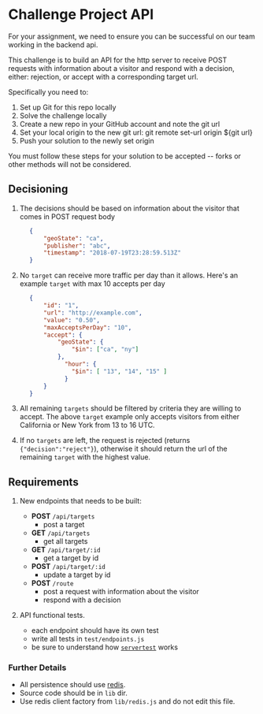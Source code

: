 # Challenge Project API

For your assignment, we need to ensure you can be successful on our team working in the backend api.

This challenge is to build an API for the http server to receive POST requests with information about a visitor and respond with a decision, either: rejection, or accept with a corresponding target url.

Specifically you need to:

1. Set up Git for this repo locally
2. Solve the challenge locally
3. Create a new repo in your GitHub account and note the git url
4. Set your local origin to the new git url: git remote set-url origin ${git url}
5. Push your solution to the newly set origin

You must follow these steps for your solution to be accepted -- forks or other methods will not be considered.

## Decisioning

1) The decisions should be based on information about the visitor that comes in POST request body
  
  ```json
        {
            "geoState": "ca",
            "publisher": "abc",
            "timestamp": "2018-07-19T23:28:59.513Z"
        }
  ```

2) No `target` can receive more traffic per day than it allows. Here's an example `target` with max 10 accepts per day
  
  ```json
        {
            "id": "1",
            "url": "http://example.com",
            "value": "0.50",
            "maxAcceptsPerDay": "10",
            "accept": {
                "geoState": {
                    "$in": ["ca", "ny"]
                },
                  "hour": {
                    "$in": [ "13", "14", "15" ]
                  }
            }
        }
   ```

3) All remaining `targets` should be filtered by criteria they are willing to accept. The above `target` example only accepts visitors from either California or New York from 13 to 16 UTC.

4) If no `targets` are left, the request is rejected (returns `{"decision":"reject"}`), otherwise it should return the url of the remaining `target` with the highest value.

## Requirements

1. New endpoints that needs to be built:
   - **POST** `/api/targets`
      - post a target
   - **GET** `/api/targets`
      - get all targets
   - **GET** `/api/target/:id`
      - get a target by id
   - **POST** `/api/target/:id`
      - update a target by id
   - **POST** `/route`
      - post a request with information about the visitor
      - respond with a decision

2. API functional tests.
   - each endpoint should have its own test
   - write all tests in `test/endpoints.js`
   - be sure to understand how [`servertest`](https://github.com/rvagg/servertest) works

### Further Details

- All persistence should use [redis](http://redis.io).
- Source code should be in `lib` dir.
- Use redis client factory from `lib/redis.js` and do not edit this file.
